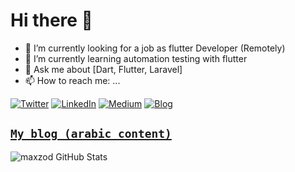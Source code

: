 # Hi there 👋

- 🔭 I’m currently looking for a job as flutter Developer (Remotely)
- 🌱 I’m currently learning automation testing with flutter
- 💬 Ask me about [Dart, Flutter, Laravel]
- 📫 How to reach me: ...

<!-- [![Github](https://img.shields.io/badge/GitHub-000000?style=for-the-badge&logo=GitHub&logoColor=white)](https://github.com/maxzod)-->
[![Twitter](https://img.shields.io/badge/Twitter-000000?style=for-the-badge&logo=Twitter&logoColor=white)](https://twitter.com/maxzod66)
[![LinkedIn](https://img.shields.io/badge/LinkedIn-000000?style=for-the-badge&logo=LinkedIn&logoColor=white)](https://www.linkedin.com/in/ahmed-masoud-641b13207/)
[![Medium](https://img.shields.io/badge/Medium-000000?style=for-the-badge&logo=Medium&logoColor=white)](https://medium.com/@maxzod66)
[![Blog](https://img.shields.io/badge/Blog-000000?style=for-the-badge&logo=Blogger&logoColor=white)](https://maxzodblog.blogspot.com/)
## [**`My blog (arabic content)`**](https://maxzodblog.blogspot.com/)

![maxzod GitHub Stats](https://github-readme-stats.vercel.app/api?username=maxzod&show_icons=true&theme=dark)


